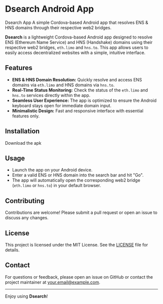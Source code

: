 # Dsearch Android App
 Dsearch App  A simple Cordova-based Android app that resolves ENS &amp; HNS domains through their respective web2 bridges. 
 
**Dsearch** is a lightweight Cordova-based Android app designed to resolve ENS (Ethereum Name Service) and HNS (Handshake) domains using their respective web2 bridges, `eth.limo` and `hns.to`. This app allows users to easily access decentralized websites with a simple, intuitive interface.

## Features

- **ENS & HNS Domain Resolution:** Quickly resolve and access ENS domains via `eth.limo` and HNS domains via `hns.to`.
- **Real-Time Status Monitoring:** Check the status of the `eth.limo` and `hns.to` services directly within the app.
- **Seamless User Experience:** The app is optimized to ensure the Android keyboard stays open for immediate domain input.
- **Minimalistic Design:** Fast and responsive interface with essential features only.

## Installation

Download the apk

## Usage

- Launch the app on your Android device.
- Enter a valid ENS or HNS domain into the search bar and hit "Go".
- The app will automatically open the corresponding web2 bridge (`eth.limo` or `hns.to`) in your default browser.

## Contributing

Contributions are welcome! Please submit a pull request or open an issue to discuss any changes.

## License

This project is licensed under the MIT License. See the [LICENSE](LICENSE) file for details.

## Contact

For questions or feedback, please open an issue on GitHub or contact the project maintainer at [your.email@example.com](mailto:your.email@example.com).

---

Enjoy using **Dsearch**!

